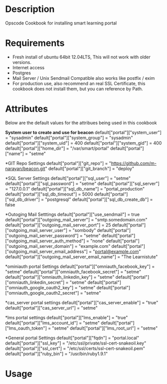 Description
===========

Opscode Cookbook for installing smart learning portal

Requirements
============
* Fresh install of ubuntu 64bit 12.04LTS, This will not work with older versions.
* Internet access 
* Postgres
* Mail Server / Unix Sendmail Compatible also works like postfix / exim
* For production use, also recommend an real SSL Certificate, this cookbook does not install them, but you can reference by Path.

Attributes
==========
Below are the default values for the attribues being used in this cookbook

**System user to create and use for beacon**
default["portal"]["system_user"]  = "sysadmin"
default["portal"]["system_group"] = "sysadmin"
default["portal"]["system_uid"]   = 400
default["portal"]["system_gid"]   = 400
default["portal"]["home_dir"]     = "/var/smart/portal"
default["portal"]["name"]     = "setme"

*GIT Repo Settings
default["portal"]["git_repo"]     = "https://github.com/m-narayan/beacon.git"
default["portal"]["git_branch"]   = "deploy"

*SQL Server Settings
default["portal"]["sql_user"]     = "setme"
default["portal"]["sql_password"] = "setme"
default["portal"]["sql_server"]   = "127.0.0.1"
default["portal"]["sql_db_name"]  = "portal_production"
default["portal"]["sql_db_timeout"]     = 5000
default["portal"]["sql_db_driver"]      = "postgresql"
default["portal"]["sql_db_create_db"]   = false

*Outoging Mail Setttings
default["portal"]["use_sendmail"] = true
default["portal"]["outgoing_mail_server"] = "smtp.somedomain.com"
default["portal"]["outgoing_mail_server_port"] = 25
default["portal"]["outgoing_mail_server_user"] = "sombody"
default["portal"]["outgoing_mail_server_password"] = "setme"
default["portal"]["outgoing_mail_server_auth_method"] = "none"
default["portal"]["outgoing_mail_server_domain"] = "example.com"
default["portal"]["outgoing_mail_server_email_address"] = "portal@example.com"
default["portal"]["outgoing_mail_server_email_name"] = "The Learnistute"

*ominiauth portal Settings
default["portal"]["omniauth_facebook_key"] = "setme"
default["portal"]["omniauth_facebook_secret"] = "setme"
default["portal"]["omniauth_linkedin_key"] = "setme"
default["portal"]["omniauth_linkedin_secret"] = "setme"
default["portal"]["omniauth_google_oauth2_key"] = "setme"
default["portal"]["omniauth_google_oauth2_secret"] = "setme"

*cas_server portal settings
default["portal"]["cas_server_enable"] = "true"
default["portal"]["cas_server_url"] = "setme"

*lms portal settings
default["portal"]["lms_enable"] = "true"
default["portal"]["lms_account_id"] = "setme"
default["portal"]["lms_oauth_token"] = "setme"
default["portal"]["lms_root_url"] = "setme"

*General portal Settings
default["portal"]["fqdn"] = "portal.local"
default["portal"]["ssl_key"] = "/etc/ssl/private/ssl-cert-snakeoil.key"
default["portal"]["ssl_cert"] = "/etc/ssl/certs/ssl-cert-snakeoil.pem"
default["portal"]["ruby_bin"] = "/usr/bin/ruby1.9.1"


Usage
=====

